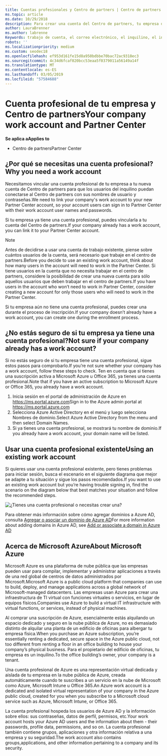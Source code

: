 ```yaml
---
title: Cuentas profesionales y Centro de partners | Centro de partners
ms.topic: article
ms.date: 10/29/2018
description: Para crear una cuenta del Centro de partners, tu empresa debe tener una cuenta profesional. Si tiene una suscripción activa a Microsoft Azure u Office 365, ya tiene una cuenta profesional.
author: LauraBrenner
ms.author: labrenne
Keywords: trabajo de cuenta, el correo electrónico, el inquilino, el inquilino de Azure, crear cuenta de nombre de dominio
robots: ''
ms.localizationpriority: medium
ms.custom: seodec18
ms.openlocfilehash: ef953d161fe15d8a950bdbbe70bac72ac9318ec3
ms.sourcegitcommit: 4c34d6fcaf020bcc53eaa5f0379011a56149a14f
ms.translationtype: MT
ms.contentlocale: es-ES
ms.lasthandoff: 03/05/2019
ms.locfileid: "57584688"
---
```

# <a name="your-company-work-account-and-partner-center"></a><span data-ttu-id="f23c8-105">Cuenta profesional de tu empresa y Centro de partners</span><span class="sxs-lookup"><span data-stu-id="f23c8-105">Your company work account and Partner Center</span></span>  

<span data-ttu-id="f23c8-106">**Se aplica a**</span><span class="sxs-lookup"><span data-stu-id="f23c8-106">**Applies to**</span></span>

-  <span data-ttu-id="f23c8-107">Centro de partners</span><span class="sxs-lookup"><span data-stu-id="f23c8-107">Partner Center</span></span>

## <a name="why-you-need-a-work-account"></a><span data-ttu-id="f23c8-108">¿Por qué se necesitas una cuenta profesional?</span><span class="sxs-lookup"><span data-stu-id="f23c8-108">Why you need a work account</span></span>

<span data-ttu-id="f23c8-109">Necesitamos vincular una cuenta profesional de tu empresa a tu nueva cuenta de Centro de partners para que los usuarios del inquilino puedan conectarse al Centro de partners con sus nombres de usuario y contraseñas.</span><span class="sxs-lookup"><span data-stu-id="f23c8-109">We need to link your company's work account to your new Partner Center account, so your account users can sign in to Partner Center with their work account user names and passwords.</span></span>

<span data-ttu-id="f23c8-110">Si tu empresa ya tiene una cuenta profesional, puedes vincularla a tu cuenta del Centro de partners.</span><span class="sxs-lookup"><span data-stu-id="f23c8-110">If your company already has a work account, you can link it to your Partner Center account.</span></span> 

> [!NOTE]  
>  <span data-ttu-id="f23c8-111">Antes de decidirse a usar una cuenta de trabajo existente, piense sobre cuántos usuarios de la cuenta, será necesario que trabaje en el centro de partners.</span><span class="sxs-lookup"><span data-stu-id="f23c8-111">Before you decide to use an existing work account, think about how many users in the account will need to work in the Partner Center.</span></span> <span data-ttu-id="f23c8-112">Si tiene usuarios en la cuenta que no necesita trabajar en el centro de partners, considere la posibilidad de crear una nueva cuenta para sólo aquellos usuarios que deben trabajar en el centro de partners.</span><span class="sxs-lookup"><span data-stu-id="f23c8-112">If you have users in the account who won’t need to work in Partner Center, consider creating a new account for only those users who will need to work in the Partner Center.</span></span>

<span data-ttu-id="f23c8-113">Si tu empresa aún no tiene una cuenta profesional, puedes crear una durante el proceso de inscripción.</span><span class="sxs-lookup"><span data-stu-id="f23c8-113">If your company doesn’t already have a work account, you can create one during the enrollment process.</span></span> 

## <a name="not-sure-if-your-company-already-has-a-work-account"></a><span data-ttu-id="f23c8-114">¿No estás seguro de si tu empresa ya tiene una cuenta profesional?</span><span class="sxs-lookup"><span data-stu-id="f23c8-114">Not sure if your company already has a work account?</span></span>

<span data-ttu-id="f23c8-115">Si no estás seguro de si tu empresa tiene una cuenta profesional, sigue estos pasos para comprobarlo.</span><span class="sxs-lookup"><span data-stu-id="f23c8-115">If you’re not sure whether your company has a work account, follow these steps to check.</span></span> <span data-ttu-id="f23c8-116">Ten en cuenta que si tienes una suscripción activa a Microsoft Azure u Office 365, ya tienes una cuenta profesional.</span><span class="sxs-lookup"><span data-stu-id="f23c8-116">Note that if you have an active subscription to Microsoft Azure or Office 365, you already have a work account.</span></span>
1.  <span data-ttu-id="f23c8-117">Inicia sesión en el portal de administración de Azure en https://ms.portal.azure.com</span><span class="sxs-lookup"><span data-stu-id="f23c8-117">Sign in to the Azure admin portal at https://ms.portal.azure.com</span></span>
2.  <span data-ttu-id="f23c8-118">Selecciona Azure Active Directory en el menú y luego selecciona Nombres de dominio.</span><span class="sxs-lookup"><span data-stu-id="f23c8-118">Select Azure Active Directory from the menu and then select Domain Names.</span></span>
3.  <span data-ttu-id="f23c8-119">Si ya tienes una cuenta profesional, se mostrará tu nombre de dominio.</span><span class="sxs-lookup"><span data-stu-id="f23c8-119">If you already have a work account, your domain name will be listed.</span></span>

## <a name="using-an-existing-work-account"></a><span data-ttu-id="f23c8-120">Usar una cuenta profesional existente</span><span class="sxs-lookup"><span data-stu-id="f23c8-120">Using an existing work account</span></span>

<span data-ttu-id="f23c8-121">Si quieres usar una cuenta profesional existente, pero tienes problemas para iniciar sesión, busca el escenario en el siguiente diagrama que mejor se adapte a tu situación y sigue los pasos recomendados.</span><span class="sxs-lookup"><span data-stu-id="f23c8-121">If you want to use an existing work account but you’re having trouble signing in, find the scenario on the diagram below that best matches your situation and follow the recommended steps.</span></span> 

![¿Tienes una cuenta profesional o necesitas crear una?](images/onboardingAADFlow.png)

<span data-ttu-id="f23c8-123">Para obtener más información sobre cómo agregar dominios a Azure AD, consulta [Agregar o asociar un dominio de Azure AD](https://docs.microsoft.com/azure/active-directory/active-directory-add-domain)</span><span class="sxs-lookup"><span data-stu-id="f23c8-123">For more information about adding domains in Azure AD, see [Add or associate a domain in Azure AD](https://docs.microsoft.com/azure/active-directory/active-directory-add-domain)</span></span>

## <a name="about-microsoft-azure"></a><span data-ttu-id="f23c8-124">Acerca de Microsoft Azure</span><span class="sxs-lookup"><span data-stu-id="f23c8-124">About Microsoft Azure</span></span>

<span data-ttu-id="f23c8-125">Microsoft Azure es una plataforma de nube pública que las empresas pueden usar para compilar, implementar y administrar aplicaciones a través de una red global de centros de datos administrados por Microsoft.</span><span class="sxs-lookup"><span data-stu-id="f23c8-125">Microsoft Azure is a public cloud platform that companies can use to build, deploy, and manage applications across a global network of Microsoft-managed datacenters.</span></span> <span data-ttu-id="f23c8-126">Las empresas usan Azure para crear una infraestructura de TI virtual con funciones virtuales o servicios, en lugar de equipos físicos.</span><span class="sxs-lookup"><span data-stu-id="f23c8-126">Companies use Azure to build a virtual IT infrastructure with virtual functions, or services, instead of physical machines.</span></span> 

<span data-ttu-id="f23c8-127">Al comprar una suscripción de Azure, esencialmente estás alquilando un espacio dedicado y seguro en la nube pública de Azure, no es demasiado distinto de alquilar una planta de un edificio de oficinas para albergar tu empresa física.</span><span class="sxs-lookup"><span data-stu-id="f23c8-127">When you purchase an Azure subscription, you’re essentially renting a dedicated, secure space in the Azure public cloud, not too different from renting a floor in an office building to house your company’s physical business.</span></span> <span data-ttu-id="f23c8-128">Para el propietario del edificio de oficinas, tu empresa es un inquilino.</span><span class="sxs-lookup"><span data-stu-id="f23c8-128">To the office building’s owner, your company is a tenant.</span></span> 

<span data-ttu-id="f23c8-129">Una cuenta profesional de Azure es una representación virtual dedicada y aislada de tu empresa en la nube pública de Azure, creada automáticamente cuando te suscribes a un servicio en la nube de Microsoft como Azure, Microsoft Intune u Office 365.</span><span class="sxs-lookup"><span data-stu-id="f23c8-129">An Azure work account is a dedicated and isolated virtual representation of your company in the Azure public cloud, created for you when you subscribe to a Microsoft cloud service such as Azure, Microsoft Intune, or Office 365.</span></span> 

<span data-ttu-id="f23c8-130">La cuenta profesional hospeda los usuarios de Azure AD y la información sobre ellos: sus contraseñas, datos de perfil, permisos, etc.</span><span class="sxs-lookup"><span data-stu-id="f23c8-130">Your work account hosts your Azure AD users and the information about them - their passwords, profile data, permissions, and so on.</span></span> <span data-ttu-id="f23c8-131">La cuenta profesional también contiene grupos, aplicaciones y otra información relativa a una empresa y su seguridad.</span><span class="sxs-lookup"><span data-stu-id="f23c8-131">The work account also contains groups,applications, and other information pertaining to a company and its security.</span></span> 
